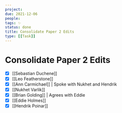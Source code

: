 ```yaml
---
project:
due: 2021-12-06
people:
tags: ✨
status: done
title: Consolidate Paper 2 Edits
type: [[Task]]
---
```


# Consolidate Paper 2 Edits

- [x] [[Sebastian Duchene]]
- [x] [[Leo Featherstone]]
- [x] [[Ann Carmichael]] | Spoke with Nukhet and Hendrik
- [x] [[Nukhet Varlik]]
- [x] [[Brian Golding]] | Agrees with Eddie
- [x] [[Eddie Holmes]]
- [x] [[Hendrik Poinar]]
